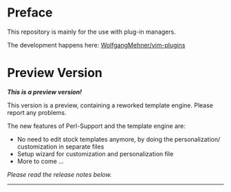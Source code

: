 Preface
================================================================================

This repository is mainly for the use with plug-in managers.

The development happens here:
[WolfgangMehner/vim-plugins](https://github.com/WolfgangMehner/vim-plugins)


Preview Version
================================================================================

___This is a preview version!___

This version is a preview, containing a reworked template engine.
Please report any problems.

The new features of Perl-Support and the template engine are:

- No need to edit stock templates anymore, by doing the personalization/
  customization in separate files
- Setup wizard for customization and personalization file
- More to come ...

_Please read the release notes below._


--------------------------------------------------------------------------------

